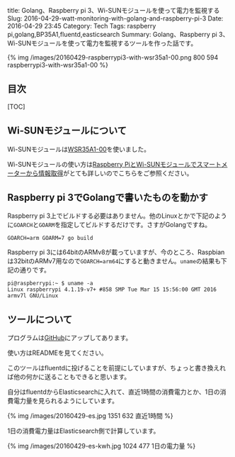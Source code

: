 title: Golang、Raspberry pi 3、Wi-SUNモジュールを使って電力を監視する
Slug: 2016-04-29-watt-monitoring-with-golang-and-raspberry-pi-3
Date: 2016-04-29 23:45
Category: Tech
Tags: raspberry pi,golang,BP35A1,fluentd,easticsearch
Summary: Golang、Raspberry pi 3、Wi-SUNモジュールを使って電力を監視するツールを作った話です。

{% img /images/20160429-raspberrypi3-with-wsr35a1-00.png 800 594 raspberrypi3-with-wsr35a1-00 %}

## 目次

[TOC]

## Wi-SUNモジュールについて

Wi-SUNモジュールは[WSR35A1-00](http://www.rohm.co.jp/web/japan/news-detail?news-title=2014-10-02_news&defaultGroupId=false)を使いました。

Wi-SUNモジュールの使い方は[Raspberry PiとWi-SUNモジュールでスマートメーターから情報取得](http://chappnet.hateblo.jp/entry/2015/08/20/024137)がとても詳しいのでこちらをご参照ください。

## Raspberry pi 3でGolangで書いたものを動かす

Raspberry pi 3上でビルドする必要はありません。他のLinuxとかで下記のように`GOARCH`と`GOARM`を指定してビルドするだけです。さすがGolangですね。

```
GOARCH=arm GOARM=7 go build
```

Raspberry pi 3には64bitのARMv8が載っていますが、今のところ、Raspbianは32bitのARMv7用なので`GOARCH=arm64`にすると動きません。`uname`の結果も下記の通りです。

```
pi@raspberrypi:~ $ uname -a
Linux raspberrypi 4.1.19-v7+ #858 SMP Tue Mar 15 15:56:00 GMT 2016 armv7l GNU/Linux
```

## ツールについて

プログラムは[GitHub](https://github.com/higebu/wattmonitor)にアップしてあります。

使い方はREADMEを見てください。

このツールはfluentdに投げることを前提にしていますが、ちょっと書き換えれば他の何かに送ることもできると思います。

自分はfluentdからElasticsearchに入れて、直近1時間の消費電力とか、1日の消費電力量を見られるようにしています。

{% img /images/20160429-es.jpg 1351 632 直近1時間 %}

1日の消費電力量はElasticsearch側で計算しています。

{% img /images/20160429-es-kwh.jpg 1024 477 1日の電力量 %}
